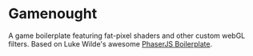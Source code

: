 # Gamenought

A game boilerplate featuring fat-pixel shaders and other custom webGL filters.
Based on Luke Wilde's awesome [PhaserJS Boilerplate](http://github.com/lukewilde/phaser-js-boilerplate.git). 
